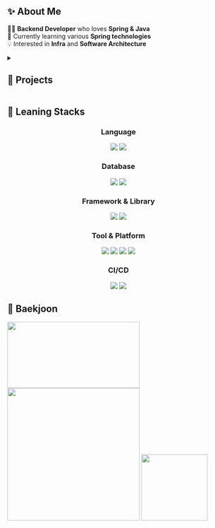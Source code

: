 <div align="left">
  <h2>✨ About Me</h2>
  <ul style="list-style: none; padding: 0;">
    <li>👨‍💻 <strong>Backend Developer</strong> who loves <strong>Spring & Java</strong></li>
    <li>🌱 Currently learning various <strong>Spring technologies</strong></li>
    <li>💡 Interested in <strong>Infra</strong> and <strong>Software Architecture</strong></li>
  </ul>
</div>

<div align="left">
<details>
<summary><h2>🚀 Projects</h2></summary>

| Project Name | Description | Period |
|-------------|-------------|---------|
| Plain | AI With Smart Class Room | 2025.01 ~ Present |
| Master-plan-b |  Certification info platform for exams, schedules, and reviews | 2025.01 ~ Present |
| 추천중독 | Personalized gift recommendation service | 2024.11 ~ 2024.12 |
| Matdonsan | AI-generated personalized fairy tale service for children | 2024.09 ~ 2024.12 |
| 충저니 | AI Travel Recommendation Service for Chungcheong-do (KakaoTech Bootcamp Hackathon) | 2024.09 |
| TodayFin | Integrated SNS Service for News and Financial Information | 2024.07 ~ 2024.09 |

</details>
</div>

<div align="left">
	<h2>🔧 Leaning Stacks</h2>
	<div align="center">
	<h3>Language</h3>
	<img src="https://img.shields.io/badge/Java-ED8B00?style=for-the-badge&logo=openjdk&logoColor=white"/>
	<img src="https://img.shields.io/badge/Python-14354C?style=for-the-badge&logo=python&logoColor=white"/>
	</div>
</div>


<div align="center">
	<h3>Database</h3>
	<img src="https://img.shields.io/badge/MySQL-00000F?style=for-the-badge&logo=mysql&logoColor=white"/>
	<img src="https://img.shields.io/badge/redis-%23DD0031.svg?&style=for-the-badge&logo=redis&logoColor=white"/>
</div>

<div align="center">
	<h3>Framework & Library</h3>
	<img src="https://img.shields.io/badge/Spring-6DB33F?style=for-the-badge&logo=spring&logoColor=white"/>
	<img src="https://img.shields.io/badge/Hibernate-59666C?style=for-the-badge&logo=Hibernate&logoColor=white"/>
</div>

<div align="center">
	<h3>Tool & Platform</h3>
	<img src="https://img.shields.io/badge/-Git-F05032?style=for-the-badge&logo=git&logoColor=white"/>
	<img src="https://img.shields.io/badge/docker-%230db7ed.svg?style=for-the-badge&logo=docker&logoColor=white"/>
	<img src="https://img.shields.io/badge/Amazon_AWS-FF9900?style=for-the-badge&logo=amazonaws&logoColor=white"/>
	<img src="https://img.shields.io/badge/Jira-0052CC?style=for-the-badge&logo=Jira&logoColor=white"/>
</div>

<div align="center">
	<h3>CI/CD</h3>
	<img src="https://img.shields.io/badge/Jenkins-D24939?style=for-the-badge&logo=Jenkins&logoColor=white"/>
	<img src="https://img.shields.io/badge/GitHub%20Actions-222222?style=for-the-badge&logo=githubactions&logoColor=white"/>
</div>

<div align="left">
	<h2>🏃 Baekjoon</h2>
	<img src="http://mazassumnida.wtf/api/v2/generate_badge?boj=gytjs2998" style="display: inline-block;" width="300" height="150"/>
	<img src="https://github-readme-stats.vercel.app/api?username=Nano2998&count_private=true" width="300"/>
	<img src="https://github-readme-stats.vercel.app/api/top-langs/?username=Nano2998&langs_count=5&layout=compact&theme=dark" style="display: inline-block; width="250" height="150"/>

</div>
